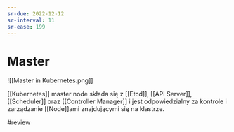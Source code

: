 ```yaml
---
sr-due: 2022-12-12
sr-interval: 11
sr-ease: 199
---
```


# Master

![[Master in Kubernetes.png]]

[[Kubernetes]] master node składa się z [[Etcd]], [[API Server]], [[Scheduler]] oraz [[Controller Manager]] i jest odpowiedzialny za kontrole i zarządzanie [[Node]]ami znajdującymi się na klastrze.

#review 